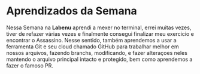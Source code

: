# Aprendizados da Semana

Nessa Semana na **Labenu** aprendi a mexer no terminal, errei muitas vezes, tiver de refazer várias vezes e finalmente consegui finalizar meu exercicio e encontrar o Assassino. Nesse sentido, também aprendemos a usar a ferramenta Git e seu cloud chamado GitHub para trabalhar melhor em nossos arquivos, fazendo branchs, modificando, e fazer alteraçoes neles mantendo o arquivo principal intacto e protegido, bem como aprendemos a fazer o famoso PR.
